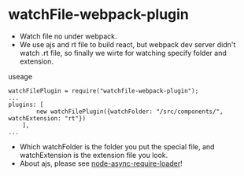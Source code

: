 # watchFile-webpack-plugin
 * Watch file no under webpack.
 * We use ajs and rt file to build react, but webpack dev server didn't watch .rt file, so finally we wirte for watching specify folder and extension.

useage
```
watchFilePlugin = require("watchfile-webpack-plugin");
...
plugins: [
        new watchFilePlugin({watchFolder: "/src/components/", watchExtension: "rt"})
    ],
...
```

 * Which watchFolder is the folder you put the special file, and watchExtension is the extension file you look.
 * About ajs, please see [node-async-require-loader](https://github.com/jaydenlin/node-async-require-loader)!
